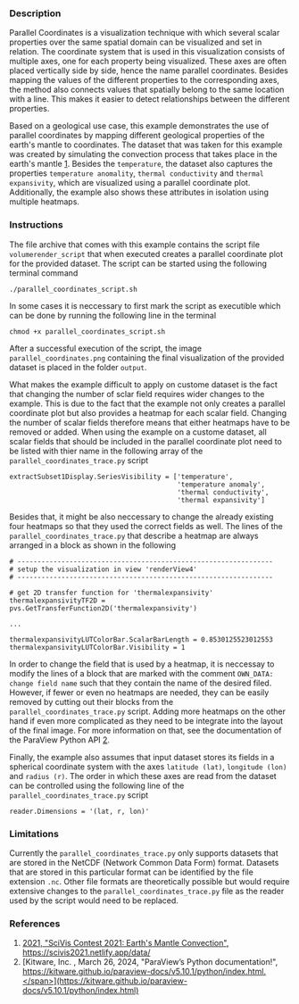 ### Description ###
Parallel Coordinates is a visualization technique with which several scalar properties over the same spatial domain can be visualized and set in relation.
The coordinate system that is used in this visualization consists of multiple axes, one for each property being visualized.
These axes are often placed vertically side by side, hence the name parallel coordinates.
Besides mapping the values of the different properties to the corresponding axes, the method also connects values that spatially belong to the same location with a line.
This makes it easier to detect relationships between the different properties.

Based on a geological use case, this example demonstrates the use of parallel coordinates by mapping different geological properties of the earth's mantle to coordinates.
The dataset that was taken for this example was created by simulating the convection process that takes place in the earth's mantle [1](#reference_dataset).
Besides the `temperature`, the dataset also captures the properties `temperature anomality`, `thermal conductivity` and `thermal expansivity`, which are visualized using a parallel coordinate plot.
Additionally, the example also shows these attributes in isolation using multiple heatmaps.

### Instructions ###
The file archive that comes with this example contains the script file `volumerender_script` that when executed creates a parallel coordinate plot for the provided dataset.
The script can be started using the following terminal command
```
./parallel_coordinates_script.sh
```
In some cases it is neccessary to first mark the script as executible which can be done by running the following line in the terminal
```
chmod +x parallel_coordinates_script.sh
```
After a successful execution of the script, the image `parallel_coordinates.png` containing the final visualization of the provided dataset is placed in the folder `output`. 

What makes the example difficult to apply on custome dataset is the fact that changing the number of sclar field requires wider changes to the example.
This is due to the fact that the example not only creates a parallel coordinate plot but also provides a heatmap for each scalar field.
Changing the number of scalar fields therefore means that either heatmaps have to be removed or added.
When using the example on a custome dataset, all scalar fields that should be included in the parallel coordinate plot need to be listed with thier name in the following array of the `parallel_coordinates_trace.py` script
```
extractSubset1Display.SeriesVisibility = ['temperature', 
                                          'temperature anomaly', 
                                          'thermal conductivity', 
                                          'thermal expansivity']
```
Besides that, it might be also neccessary to change the already existing four heatmaps so that they used the correct fields as well.
The lines of the `parallel_coordinates_trace.py` that describe a heatmap are always arranged in a block as shown in the following
```
# ----------------------------------------------------------------
# setup the visualization in view 'renderView4'
# ----------------------------------------------------------------

# get 2D transfer function for 'thermalexpansivity'
thermalexpansivityTF2D = pvs.GetTransferFunction2D('thermalexpansivity')

...

thermalexpansivityLUTColorBar.ScalarBarLength = 0.8530125523012553
thermalexpansivityLUTColorBar.Visibility = 1
```
In order to change the field that is used by a heatmap, it is neccessay to modify the lines of a block that are marked with the comment `OWN_DATA: change field name` such that they contain the name of the desired filed.
However, if fewer or even no heatmaps are needed, they can be easily removed by cutting out their blocks from the `parallel_coordinates_trace.py` script.
Adding more heatmaps on the other hand if even more complicated as they need to be integrate into the layout of the final image.
For more information on that, see the documentation of the ParaView Python API [2](#reference_python_api).

Finally, the example also assumes that input dataset stores its fields in a spherical coordinate system with the axes `latitude (lat)`, `longitude (lon)` and `radius (r)`.
The order in which these axes are read from the dataset can be controlled using the following line of the `parallel_coordinates_trace.py` script
```
reader.Dimensions = '(lat, r, lon)'
```

### Limitations ###
Currently the `parallel_coordinates_trace.py` only supports datasets that are stored in the NetCDF (Network Common Data Form) format.
Datasets that are stored in this particular format can be identified by the file extension `.nc`.
Other file formats are theoretically possible but would require extensive changes to the `parallel_coordinates_trace.py` file as the reader used by the script would need to be replaced.

### References ###
1. [<span id="reference_dataset">2021, "SciVis Contest 2021: Earth's Mantle Convection", https://scivis2021.netlify.app/data/</span>](https://scivis2021.netlify.app/data/)
2. [<span id="reference_python_api">Kitware, Inc. , March 26, 2024, "ParaView’s Python documentation!", https://kitware.github.io/paraview-docs/v5.10.1/python/index.html.</span>](https://kitware.github.io/paraview-docs/v5.10.1/python/index.html)